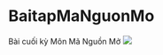 ﻿# BaitapMaNguonMo
Bài cuối kỳ Môn Mã Nguồn Mở
<img src="https://encrypted-tbn0.gstatic.com/images?q=tbn:ANd9GcT6GBJ3HZ2QOPov7y4VWYikZfERbhGK5KTr7Xs0Qud_4oKh00B61g">